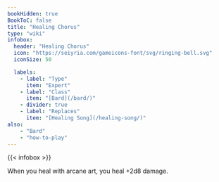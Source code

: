 ```yaml
---
bookHidden: true
BookToC: false
title: "Healing Chorus"
type: "wiki"
infobox:
  header: "Healing Chorus"
  icon: "https://seiyria.com/gameicons-font/svg/ringing-bell.svg"
  iconSize: 50

  labels:
    - label: "Type"
      item: "Expert"
    - label: "Class"
      item: "[Bard](/bard/)"
    - divider: true
    - label: "Replaces"
      item: "[Healing Song](/healing-song/)"
also:
    - "Bard"
    - "how-to-play"
---
```


{{< infobox >}}

When you heal with arcane art, you heal +2d8 damage.